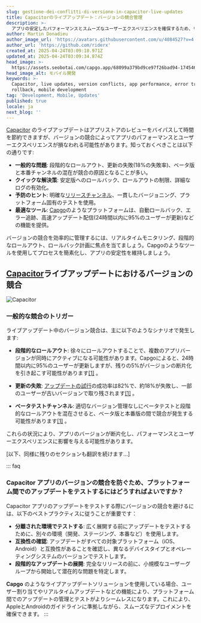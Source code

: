```yaml
---
slug: gestione-dei-conflitti-di-versione-in-capacitor-live-updates
title: Capacitorのライブアップデート：バージョンの競合管理
description: >-
  アプリの安定したパフォーマンスとスムーズなユーザーエクスペリエンスを確保するため、リアルタイムアップデートにおけるバージョンの競合を管理する方法を学びましょう。
author: Martin Donadieu
author_image_url: 'https://avatars.githubusercontent.com/u/4084527?v=4'
author_url: 'https://github.com/riderx'
created_at: 2025-04-24T03:09:18.971Z
updated_at: 2025-04-24T03:09:34.874Z
head_image: >-
  https://assets.seobotai.com/capgo.app/68099a379bd9ce97f26bad94-1745464174874.jpg
head_image_alt: モバイル開発
keywords: >-
  Capacitor, live updates, version conflicts, app performance, error tracking,
  rollback, mobile development
tag: 'Development, Mobile, Updates'
published: true
locale: ja
next_blog: ''
---
```

[Capacitor](https://capacitorjs.com/) のライブアップデートはアプリストアのレビューをバイパスして時間を節約できますが、バージョンの競合によってアプリのパフォーマンスとユーザーエクスペリエンスが損なわれる可能性があります。知っておくべきことは以下の通りです:

- **一般的な問題**: 段階的なロールアウト、更新の失敗(18%の失敗率)、ベータ版と本番チャンネルの混在が競合の原因となることが多い。
- **クイックな解決策**: 安定版へのロールバック、ロールアウトの制限、詳細なログの有効化。
- **予防のヒント**: 明確な[リリースチャンネル](https://capgo.app/docs/webapp/channels/)、一貫したバージョニング、プラットフォーム固有のテストを使用。
- **最適なツール**: [Capgo](https://capgo.app/)のようなプラットフォームは、自動ロールバック、エラー追跡、高速アップデート配信(24時間以内に95%のユーザーが更新)などの機能を提供。

バージョンの競合を効率的に管理するには、リアルタイムモニタリング、段階的なロールアウト、ロールバック計画に焦点を当てましょう。Capgoのようなツールを使用してプロセスを簡素化し、アプリの安定性を維持しましょう。

## [Capacitor](https://capacitorjs.com/)ライブアップデートにおけるバージョンの競合

![Capacitor](https://assets.seobotai.com/capgo.app/68099a379bd9ce97f26bad94/7e137b9b90adb3934b29b03381f213c1.jpg)

### 一般的な競合のトリガー

ライブアップデート中のバージョン競合は、主に以下のようなシナリオで発生します:

- **段階的なロールアウト**: 徐々にロールアウトすることで、複数のアプリバージョンが同時にアクティブになる可能性があります。Capgoによると、24時間以内に95%のユーザーが更新しますが、残りの5%がバージョンの断片化を引き起こす可能性があります[\[1\]](https://capgo.app/) 。

- **更新の失敗**: [アップデートの試行](https://capgo.app/docs/plugin/cloud-mode/hybrid-update/)の成功率は82%で、約18%が失敗し、一部のユーザーが古いバージョンで取り残されます[\[1\]](https://capgo.app/) 。

- **ベータテストチャンネル**: 適切なバージョン管理なしにベータテストと段階的なロールアウトを混在させると、ベータ版と本番版の間で競合が発生する可能性があります[\[1\]](https://capgo.app/) 。

これらの状況により、アプリのバージョンが断片化し、パフォーマンスとユーザーエクスペリエンスに影響を与える可能性があります。

[以下、同様に残りのセクションも翻訳を続けます...]

::: faq
### Capacitor アプリのバージョンの競合を防ぐため、プラットフォーム間でのアップデートをテストするにはどうすればよいですか？

Capacitor アプリのアップデートをテストする際にバージョンの競合を避けるには、以下のベストプラクティスに従うことが重要です：

-   **分離された環境でテストする**: 広く展開する前にアップデートをテストするために、別々の環境（開発、ステージング、本番など）を使用します。
-   **互換性の確認**: アップデートがすべての対象プラットフォーム（iOS、Android）と互換性があることを確認し、異なるデバイスタイプとオペレーティングシステムのバージョンでテストします。
-   **段階的なアップデートの展開**: 完全なリリースの前に、小規模なユーザーグループから開始して潜在的な問題を特定します。

**Capgo** のようなライブアップデートソリューションを使用している場合、ユーザー割り当てやリアルタイムアップデートなどの機能により、プラットフォーム間でのアップデートの管理とテストがよりシームレスになります。これにより、AppleとAndroidのガイドラインに準拠しながら、スムーズなデプロイメントを確保できます。
:::
